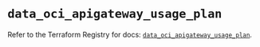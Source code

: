 # `data_oci_apigateway_usage_plan`

Refer to the Terraform Registry for docs: [`data_oci_apigateway_usage_plan`](https://registry.terraform.io/providers/oracle/oci/7.19.0/docs/data-sources/apigateway_usage_plan).
